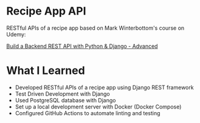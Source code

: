 # Recipe App API
RESTful APIs of a recipe app based on Mark Winterbottom's course on Udemy:

[Build a Backend REST API with Python & Django - Advanced](https://www.udemy.com/course/django-python-advanced/)

# What I Learned
* Developed RESTful APIs of a recipe app using Django REST framework
* Test Driven Development with Django
* Used PostgreSQL database with Django
* Set up a local development server with Docker (Docker Compose)
* Configured GitHub Actions to automate linting and testing
